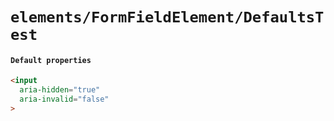 # `elements/FormFieldElement/DefaultsTest`

#### `Default properties`

```html
<input
  aria-hidden="true"
  aria-invalid="false"
>

```

